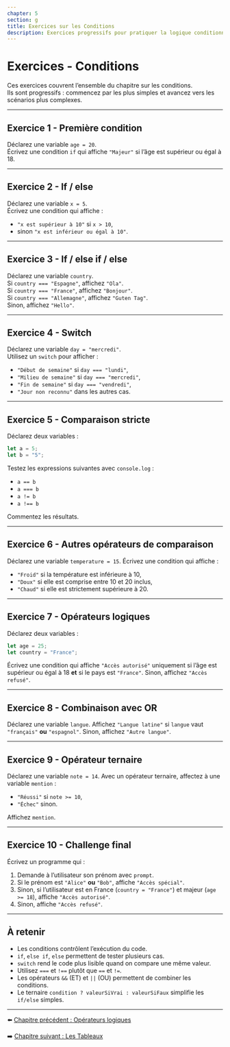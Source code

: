 ```yaml
---
chapter: 5
section: g
title: Exercices sur les Conditions
description: Exercices progressifs pour pratiquer la logique conditionnelle en JavaScript avec if, else, switch, comparaisons et opérateurs logiques.
---
```


# Exercices - Conditions

Ces exercices couvrent l’ensemble du chapitre sur les conditions.  
Ils sont progressifs : commencez par les plus simples et avancez vers les scénarios plus complexes.

---

## Exercice 1 - Première condition
Déclarez une variable `age = 20`.  
Écrivez une condition `if` qui affiche `"Majeur"` si l’âge est supérieur ou égal à 18.

---

## Exercice 2 - If / else
Déclarez une variable `x = 5`.  
Écrivez une condition qui affiche :  
- `"x est supérieur à 10"` si `x > 10`,  
- sinon `"x est inférieur ou égal à 10"`.

---

## Exercice 3 - If / else if / else
Déclarez une variable `country`.  
Si `country === "Espagne"`, affichez `"Ola"`.  
Si `country === "France"`, affichez `"Bonjour"`.  
Si `country === "Allemagne"`, affichez `"Guten Tag"`.  
Sinon, affichez `"Hello"`.

---

## Exercice 4 - Switch
Déclarez une variable `day = "mercredi"`.  
Utilisez un `switch` pour afficher :  
- `"Début de semaine"` si `day === "lundi"`,  
- `"Milieu de semaine"` si `day === "mercredi"`,  
- `"Fin de semaine"` si `day === "vendredi"`,  
- `"Jour non reconnu"` dans les autres cas.

---

## Exercice 5 - Comparaison stricte
Déclarez deux variables :  
```javascript
let a = 5;
let b = "5";
````

Testez les expressions suivantes avec `console.log` :

* `a == b`
* `a === b`
* `a != b`
* `a !== b`

Commentez les résultats.

---

## Exercice 6 - Autres opérateurs de comparaison

Déclarez une variable `temperature = 15`.
Écrivez une condition qui affiche :

* `"Froid"` si la température est inférieure à 10,
* `"Doux"` si elle est comprise entre 10 et 20 inclus,
* `"Chaud"` si elle est strictement supérieure à 20.

---

## Exercice 7 - Opérateurs logiques

Déclarez deux variables :

```javascript
let age = 25;
let country = "France";
```

Écrivez une condition qui affiche `"Accès autorisé"` uniquement si l’âge est supérieur ou égal à 18 **et** si le pays est `"France"`.
Sinon, affichez `"Accès refusé"`.

---

## Exercice 8 - Combinaison avec OR

Déclarez une variable `langue`.
Affichez `"Langue latine"` si `langue` vaut `"français"` **ou** `"espagnol"`.
Sinon, affichez `"Autre langue"`.

---

## Exercice 9 - Opérateur ternaire

Déclarez une variable `note = 14`.
Avec un opérateur ternaire, affectez à une variable `mention` :

* `"Réussi"` si `note >= 10`,
* `"Échec"` sinon.

Affichez `mention`.

---

## Exercice 10 - Challenge final

Écrivez un programme qui :

1. Demande à l’utilisateur son prénom avec `prompt`.
2. Si le prénom est `"Alice"` **ou** `"Bob"`, affiche `"Accès spécial"`.
3. Sinon, si l’utilisateur est en France (`country = "France"`) et majeur (`age >= 18`), affiche `"Accès autorisé"`.
4. Sinon, affiche `"Accès refusé"`.

---

## À retenir

* Les conditions contrôlent l’exécution du code.
* `if`, `else if`, `else` permettent de tester plusieurs cas.
* `switch` rend le code plus lisible quand on compare une même valeur.
* Utilisez `===` et `!==` plutôt que `==` et `!=`.
* Les opérateurs `&&` (ET) et `||` (OU) permettent de combiner les conditions.
* Le ternaire `condition ? valeurSiVrai : valeurSiFaux` simplifie les `if/else` simples.

---

⬅️ [Chapitre précédent : Opérateurs logiques](./f_Conditions.md)

➡️ [Chapitre suivant : Les Tableaux](../06_arrays/a_array.md)
